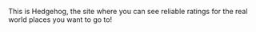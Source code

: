 This is Hedgehog, the site where you can see reliable ratings for the real world places you want to go to!


